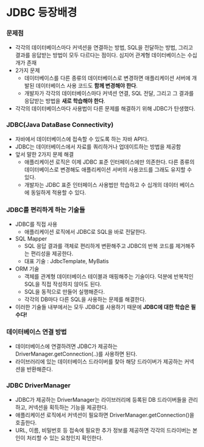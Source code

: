 # JDBC 등장배경
### 문제점
* 각각의 데이터베이스마다 커넥션을 연결하는 방법, SQL을 전달하는 방법, 그리고 결과를 응답받는 방법이 모두 다르다는 점이다. 심지어 관계형 데이터베이스는 수십개가 존재
* 2가지 문제
  * 데이터베이스를 다른 종류의 데이터베이스로 변경하면 애플리케이션 서버에 개발된 데이터베이스 사용 코드도 **함께 변경해야 한다**.
  * 개발자가 각각의 데이터베이스마다 커넥션 연결, SQL 전달, 그리고 그 결과를 응답받는 방법을 **새로 학습해야 한다**.
* 각각의 데이터베이스마다 사용법이 다른 문제를 해결하기 위해 JDBC가 탄생했다.
### JDBC(Java DataBase Connectivity)
* 자바에서 데이터베이스에 접속할 수 있도록 하는 자바 API다.
* JDBC는 데이터베이스에서 자료를 쿼리하거나 업데이트하는 방법을 제공함
* 앞서 말한 2가지 문제 해결
  * 애플리케이션 로직은 이제 JDBC 표준 인터페이스에만 의존한다. 다른 종류의 데이터베이스로 변경해도 애플리케이션 서버의 사용코드를 그래도 유지할 수 있다.
  * 개발자는 JDBC 표준 인터페이스 사용법만 학습하고 수 십개의 데이터 베이스에 동일하게 적용할 수 있다.
### JDBC를 편리하게 하는 기술들
* JDBC를 직접 사용
  * 애플리케이션 로직에서 JDBC로 SQL을 바로 전달한다. 
* SQL Mapper
  * SQL 응답 결과를 객체로 편리하게 변환해주고 JDBC의 반복 코드를 제거해주는 편리성을 제공한다.
  * 대표 기술 : JdbcTemplate, MyBatis
* ORM 기술
  * 객체를 관계형 데이터베이스 테이블과 매핑해주는 기술이다. 덕분에 반복적인 SQL을 직접 작성하지 않아도 된다.
  * SQL을 동적으로 만들어 실행해준다.
  * 각각의 DB마다 다른 SQL을 사용하는 문제를 해결한다.
* 이러한 기술들 내부에서는 모두 JDBC를 사용하기 때문에 **JDBC에 대한 학습은 필수다!**
### 데이터베이스 연결 방법
* 데이터베이스에 연결하려면 JDBC가 제공하는 DriverManager.getConnection(..)를 사용하면 된다.
* 라이브러리에 있는 데이터베이스 드라이버를 찾아 해당 드라이버가 제공하는 커넥션을 반환해준다.
### JDBC DriverManager
* JDBC가 제공하는 DriverManager는 라이브러리에 등록된 DB 드라이버들을 관리하고, 커넥션을 획득하는 기능을 제공한다.
* 애플리케이션 로직에서 커넥션이 필요하면 DriverManager.getConnection()을 호출한다.
* URL, 이름, 비밀번호 등 접속에 필요한 추가 정보를 제공하면 각각의 드라이버는 본인이 처리할 수 있는 요청인지 확인한다.
